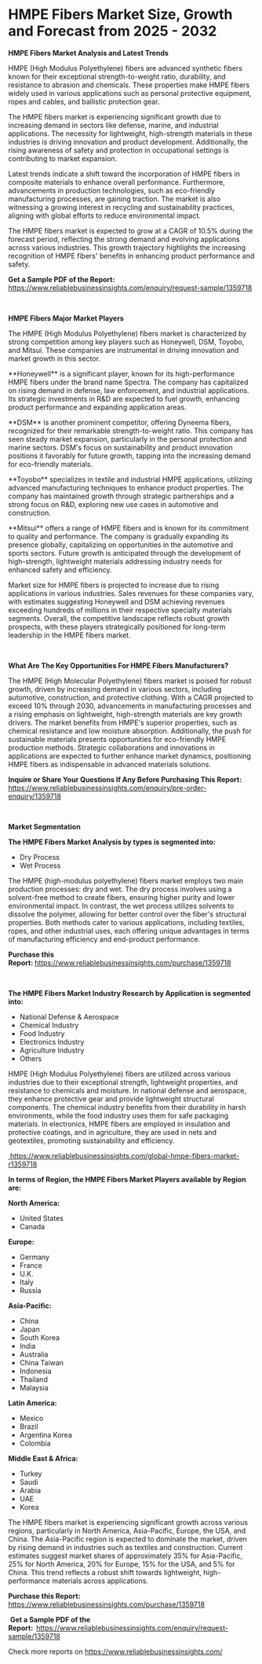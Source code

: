 <p><h1>HMPE Fibers Market Size, Growth and Forecast from 2025 - 2032</h1></p><p><strong>HMPE Fibers Market Analysis and Latest Trends</strong></p>
<p><p>HMPE (High Modulus Polyethylene) fibers are advanced synthetic fibers known for their exceptional strength-to-weight ratio, durability, and resistance to abrasion and chemicals. These properties make HMPE fibers widely used in various applications such as personal protective equipment, ropes and cables, and ballistic protection gear.</p><p>The HMPE fibers market is experiencing significant growth due to increasing demand in sectors like defense, marine, and industrial applications. The necessity for lightweight, high-strength materials in these industries is driving innovation and product development. Additionally, the rising awareness of safety and protection in occupational settings is contributing to market expansion.</p><p>Latest trends indicate a shift toward the incorporation of HMPE fibers in composite materials to enhance overall performance. Furthermore, advancements in production technologies, such as eco-friendly manufacturing processes, are gaining traction. The market is also witnessing a growing interest in recycling and sustainability practices, aligning with global efforts to reduce environmental impact. </p><p>The HMPE fibers market is expected to grow at a CAGR of 10.5% during the forecast period, reflecting the strong demand and evolving applications across various industries. This growth trajectory highlights the increasing recognition of HMPE fibers' benefits in enhancing product performance and safety.</p></p>
<p><strong>Get a Sample PDF of the Report:&nbsp;</strong> <a href="https://www.reliablebusinessinsights.com/enquiry/request-sample/1359718?utm_campaign=3133&utm_medium=2&utm_source=Github&utm_content=ia&utm_term=22032025&utm_id=hmpe-fibers">https://www.reliablebusinessinsights.com/enquiry/request-sample/1359718</a></p>
<p>&nbsp;</p>
<p><strong>HMPE Fibers Major Market Players</strong></p>
<p><p>The HMPE (High Modulus Polyethylene) fibers market is characterized by strong competition among key players such as Honeywell, DSM, Toyobo, and Mitsui. These companies are instrumental in driving innovation and market growth in this sector.</p><p>**Honeywell** is a significant player, known for its high-performance HMPE fibers under the brand name Spectra. The company has capitalized on rising demand in defense, law enforcement, and industrial applications. Its strategic investments in R&D are expected to fuel growth, enhancing product performance and expanding application areas.</p><p>**DSM** is another prominent competitor, offering Dyneema fibers, recognized for their remarkable strength-to-weight ratio. This company has seen steady market expansion, particularly in the personal protection and marine sectors. DSM's focus on sustainability and product innovation positions it favorably for future growth, tapping into the increasing demand for eco-friendly materials.</p><p>**Toyobo** specializes in textile and industrial HMPE applications, utilizing advanced manufacturing techniques to enhance product properties. The company has maintained growth through strategic partnerships and a strong focus on R&D, exploring new use cases in automotive and construction.</p><p>**Mitsui** offers a range of HMPE fibers and is known for its commitment to quality and performance. The company is gradually expanding its presence globally, capitalizing on opportunities in the automotive and sports sectors. Future growth is anticipated through the development of high-strength, lightweight materials addressing industry needs for enhanced safety and efficiency.</p><p>Market size for HMPE fibers is projected to increase due to rising applications in various industries. Sales revenues for these companies vary, with estimates suggesting Honeywell and DSM achieving revenues exceeding hundreds of millions in their respective specialty materials segments. Overall, the competitive landscape reflects robust growth prospects, with these players strategically positioned for long-term leadership in the HMPE fibers market.</p></p>
<p>&nbsp;</p>
<p><strong>What Are The Key Opportunities For HMPE Fibers Manufacturers?</strong></p>
<p><p>The HMPE (High Molecular Polyethylene) fibers market is poised for robust growth, driven by increasing demand in various sectors, including automotive, construction, and protective clothing. With a CAGR projected to exceed 10% through 2030, advancements in manufacturing processes and a rising emphasis on lightweight, high-strength materials are key growth drivers. The market benefits from HMPE's superior properties, such as chemical resistance and low moisture absorption. Additionally, the push for sustainable materials presents opportunities for eco-friendly HMPE production methods. Strategic collaborations and innovations in applications are expected to further enhance market dynamics, positioning HMPE fibers as indispensable in advanced materials solutions.</p></p>
<p><strong>Inquire or Share Your Questions If Any Before Purchasing This Report:</strong> <a href="https://www.reliablebusinessinsights.com/enquiry/pre-order-enquiry/1359718?utm_campaign=3133&utm_medium=2&utm_source=Github&utm_content=ia&utm_term=22032025&utm_id=hmpe-fibers">https://www.reliablebusinessinsights.com/enquiry/pre-order-enquiry/1359718</a></p>
<p>&nbsp;</p>
<p><strong>Market Segmentation</strong></p>
<p><strong>The HMPE Fibers Market Analysis by types is segmented into:</strong></p>
<p><ul><li>Dry Process</li><li>Wet Process</li></ul></p>
<p><p>The HMPE (high-modulus polyethylene) fibers market employs two main production processes: dry and wet. The dry process involves using a solvent-free method to create fibers, ensuring higher purity and lower environmental impact. In contrast, the wet process utilizes solvents to dissolve the polymer, allowing for better control over the fiber's structural properties. Both methods cater to various applications, including textiles, ropes, and other industrial uses, each offering unique advantages in terms of manufacturing efficiency and end-product performance.</p></p>
<p><strong>Purchase this Report:&nbsp;</strong><a href="https://www.reliablebusinessinsights.com/purchase/1359718?utm_campaign=3133&utm_medium=2&utm_source=Github&utm_content=ia&utm_term=22032025&utm_id=hmpe-fibers">https://www.reliablebusinessinsights.com/purchase/1359718</a></p>
<p>&nbsp;</p>
<p><strong>The HMPE Fibers Market Industry Research by Application is segmented into:</strong></p>
<p><ul><li>National Defense & Aerospace</li><li>Chemical Industry</li><li>Food Industry</li><li>Electronics Industry</li><li>Agriculture Industry</li><li>Others</li></ul></p>
<p><p>HMPE (High Modulus Polyethylene) fibers are utilized across various industries due to their exceptional strength, lightweight properties, and resistance to chemicals and moisture. In national defense and aerospace, they enhance protective gear and provide lightweight structural components. The chemical industry benefits from their durability in harsh environments, while the food industry uses them for safe packaging materials. In electronics, HMPE fibers are employed in insulation and protective coatings, and in agriculture, they are used in nets and geotextiles, promoting sustainability and efficiency.</p></p>
<p><a href="https://www.reliablebusinessinsights.com/global-hmpe-fibers-market-r1359718?utm_campaign=3133&utm_medium=2&utm_source=Github&utm_content=ia&utm_term=22032025&utm_id=hmpe-fibers">&nbsp;https://www.reliablebusinessinsights.com/global-hmpe-fibers-market-r1359718</a></p>
<p><strong>In terms of Region, the HMPE Fibers Market Players available by Region are:</strong></p>
<p>
    <p> <strong> North America: </strong>
        <ul>
            <li>United States</li>
            <li>Canada</li>
        </ul>
        </p> 
    <p> <strong> Europe: </strong>
        <ul>
            <li>Germany</li>
            <li>France</li>
            <li>U.K.</li>
            <li>Italy</li>
            <li>Russia</li>
        </ul>
        </p> 
    <p> <strong> Asia-Pacific: </strong>
        <ul>
            <li>China</li>
            <li>Japan</li>
            <li>South Korea</li>
            <li>India</li>
            <li>Australia</li>
            <li>China Taiwan</li>
            <li>Indonesia</li>
            <li>Thailand</li>
            <li>Malaysia</li>
        </ul>
        </p> 
    <p> <strong> Latin America: </strong>
        <ul>
            <li>Mexico</li>
            <li>Brazil</li>
            <li>Argentina Korea</li>
            <li>Colombia</li>
        </ul>
        </p> 
    <p> <strong> Middle East & Africa: </strong>
        <ul>
            <li>Turkey</li>
            <li>Saudi</li>
            <li>Arabia</li>
            <li>UAE</li>
            <li>Korea</li>
        </ul>
    </p>
    </p>
<p><p>The HMPE fibers market is experiencing significant growth across various regions, particularly in North America, Asia-Pacific, Europe, the USA, and China. The Asia-Pacific region is expected to dominate the market, driven by rising demand in industries such as textiles and construction. Current estimates suggest market shares of approximately 35% for Asia-Pacific, 25% for North America, 20% for Europe, 15% for the USA, and 5% for China. This trend reflects a robust shift towards lightweight, high-performance materials across applications.</p></p>
<p><strong>Purchase this Report: </strong><a href="https://www.reliablebusinessinsights.com/purchase/1359718?utm_campaign=3133&utm_medium=2&utm_source=Github&utm_content=ia&utm_term=22032025&utm_id=hmpe-fibers">https://www.reliablebusinessinsights.com/purchase/1359718</a></p>
<p>&nbsp;<strong>Get a Sample PDF of the Report:&nbsp;&nbsp;</strong><a href="https://www.reliablebusinessinsights.com/enquiry/request-sample/1359718?utm_campaign=3133&utm_medium=2&utm_source=Github&utm_content=ia&utm_term=22032025&utm_id=hmpe-fibers">https://www.reliablebusinessinsights.com/enquiry/request-sample/1359718</a></p>
<p><strong></strong></p>
<p>Check more reports on <a href="https://www.reliablebusinessinsights.com/?utm_campaign=3133&utm_medium=2&utm_source=Github&utm_content=ia&utm_term=22032025&utm_id=hmpe-fibers">https://www.reliablebusinessinsights.com/</a></p>